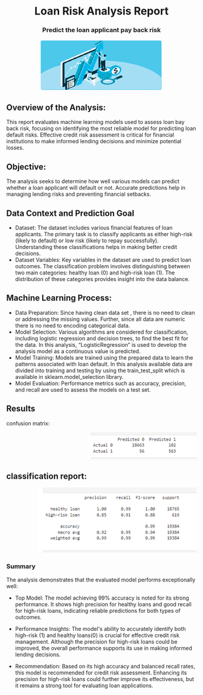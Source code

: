 <h1 align="center">Loan Risk Analysis Report </h1>
<h3 align="center">Predict the loan applicant pay back risk</h3>
<div align="center">
	<img src="images/readmeicon.png">
</div>


## Overview of the Analysis:
This report evaluates machine learning models used to assess loan bay back risk, focusing on identifying the most reliable model for predicting loan default risks. Effective credit risk assessment is critical for financial institutions to make informed lending decisions and minimize potential losses.

## Objective: 
The analysis seeks to determine how well various models can predict whether a loan applicant will default or not. Accurate predictions help in managing lending risks and preventing financial setbacks.

## Data Context and Prediction Goal
- Dataset:
The dataset includes various financial features of loan applicants. The primary task is to classify applicants as either high-risk  (likely to default) or low risk (likely to repay successfully). Understanding these classifications helps in making better credit decisions.
- Dataset Variables:
 Key variables in the dataset are used to predict loan outcomes. The classification problem involves distinguishing between two main categories: healthy loan (0) and high-risk loan (1). The distribution of these categories provides insight into the data balance.

## Machine Learning Process:
- Data Preparation:
Since having clean data set , there is no need to clean or addressing the missing values. Further, since all data are numeric there is no need to encoding categorical data. 
- Model Selection: 
Various algorithms are considered for classification, including logistic regression and decision trees, to find the best fit for the data. In this analysis, “LogisticRegression” is used to develop the analysis model as a continuous value is predicted.
- Model Training: 
Models are trained using the prepared data to learn the patterns associated with loan default. In this analysis available data are divided into training and testing by using the train_test_split which is available in sklearn.model_selection library.
- Model Evaluation: 
Performance metrics such as accuracy, precision, and recall are used to assess the models on a test set.

## Results

confusion matrix:

<div align="right">
	<img src="images/confusionmatrix.png">
</div>

## classification report:

<div align="right">
	<img src="images/classificationreport.png">
</div>

### Summary
The analysis demonstrates that the evaluated model performs exceptionally well:

- Top Model:
The model achieving 99% accuracy is noted for its strong performance. It shows high precision for healthy loans and good recall for high-risk loans, indicating reliable predictions for both types of outcomes.

- Performance Insights: 
The model's ability to accurately identify both high-risk (1) and healthy loans(0) is crucial for effective credit risk management. Although the precision for high-risk loans could be improved, the overall performance supports its use in making informed lending decisions.

- Recommendation: 
Based on its high accuracy and balanced recall rates, this model is recommended for credit risk assessment. Enhancing its precision for high-risk loans could further improve its effectiveness, but it remains a strong tool for evaluating loan applications.

